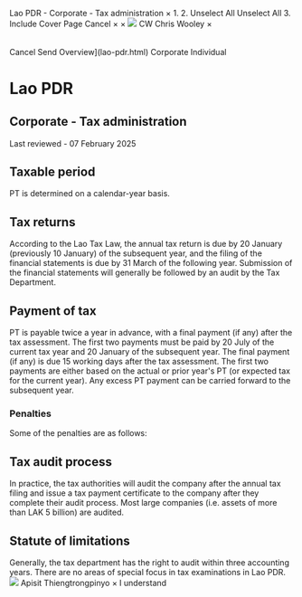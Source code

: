 Lao PDR - Corporate - Tax administration
×
1.
2.
Unselect All
Unselect All
3.
Include Cover Page
Cancel
×
×
![](-/media/world-wide-tax-summaries/attachments/global---chris-wooley.ashx%3Frev=ac5e5f3223b34096b1afc2a6009c7320&revision=ac5e5f32-23b3-4096-b1af-c2a6009c7320&hash=859B7ADC84DC2CBEC9760E9E6EE7DE6D0A8BFCDF)
CW
Chris Wooley
×
######
Cancel
Send
Overview](lao-pdr.html)
Corporate
Individual
# Lao PDR
## Corporate - Tax administration
Last reviewed - 07 February 2025
## Taxable period
PT is determined on a calendar-year basis.
## Tax returns
According to the Lao Tax Law, the annual tax return is due by 20 January (previously 10 January) of the subsequent year, and the filing of the financial statements is due by 31 March of the following year. Submission of the financial statements will generally be followed by an audit by the Tax Department.
## Payment of tax
PT is payable twice a year in advance, with a final payment (if any) after the tax assessment. The first two payments must be paid by 20 July of the current tax year and 20 January of the subsequent year. The final payment (if any) is due 15 working days after the tax assessment. The first two payments are either based on the actual or prior year's PT (or expected tax for the current year). Any excess PT payment can be carried forward to the subsequent year.
### Penalties
Some of the penalties are as follows:
## Tax audit process
In practice, the tax authorities will audit the company after the annual tax filing and issue a tax payment certificate to the company after they complete their audit process. Most large companies (i.e. assets of more than LAK 5 billion) are audited.
## Statute of limitations
Generally, the tax department has the right to audit within three accounting years.
There are no areas of special focus in tax examinations in Lao PDR.
![](-/media/world-wide-tax-summaries/laopdrapisit-thiengtrongpinyolao-pdr--apisit-thiengtrongpinyojpg20240718111156580.ashx%3Frev=4bccc95d537d4f6384dd45b4f67a0ffe&revision=4bccc95d-537d-4f63-84dd-45b4f67a0ffe&hash=0C2E932341382E88FEB616BDB9FAC2AAF6D45892)
Apisit Thiengtrongpinyo
×
I understand